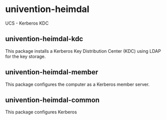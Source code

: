 # univention-heimdal
UCS - Kerberos KDC

## univention-heimdal-kdc
This package installs a Kerberos Key Distribution Center (KDC) using LDAP for the key storage.

## univention-heimdal-member
This package configures the computer as a Kerberos member server.

## univention-heimdal-common
This package configures Kerberos
